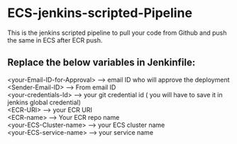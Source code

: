 # ECS-jenkins-scripted-Pipeline
This is the jenkins  scripted pipeline to pull your code from Github and push the same in ECS after ECR push.

<h2>Replace the below variables in Jenkinfile:</h3>

\<your-Email-ID-for-Approval> --> email ID who will approve the deployment <br />
\<Sender-Email-ID> --> From email ID <br />
\<your-credentials-Id> --> your git credential id ( you will have to save it in jenkins global credential) <br />
\<ECR-URI> --> your ECR URI <br />
\<ECR-name> --> Your ECR repo name <br />
\<your-ECS-Cluster-name> --> your ECS cluster name <br />
\<your-ECS-service-name> --> your service name <br />
  
